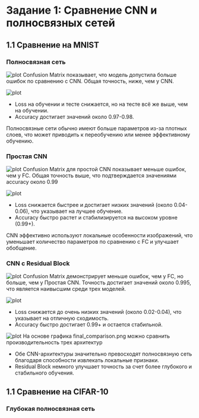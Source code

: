 # Задание 1: Сравнение CNN и полносвязных сетей
## 1.1 Сравнение на MNIST
### Полносвязная сеть
![plot](./directory_1/directory_2/.../directory_n/plot.png)
Confusion Matrix показывает, что модель допустила больше ошибок по сравнению с CNN. Общая точность,  ниже, чем у CNN.

![plot](./directory_1/directory_2/.../directory_n/plot.png)
- Loss на обучении и тесте снижается, но на тесте всё же выше, чем на обучении.
- Accuracy достигает значений около 0.97-0.98.

Полносвязные сети обычно имеют больше параметров из-за плотных слоев, что может приводить к переобучению или менее эффективному обучению.

### Простая CNN
![plot](./directory_1/directory_2/.../directory_n/plot.png)
Confusion Matrix для простой CNN показывает меньше ошибок, чем у FC. Общая точность выше, что подтверждается значениями accuracy около 0.99

![plot](./directory_1/directory_2/.../directory_n/plot.png)
- Loss снижается быстрее и достигает низких значений (около 0.04-0.06), что указывает на лучшее обучение.
- Accuracy быстро растет и стабилизируется на высоком уровне (0.99+). 

CNN эффективно используют локальные особенности изображений, что уменьшает количество параметров по сравнению с FC и улучшает обобщение.

### CNN с Residual Block
![plot](./directory_1/directory_2/.../directory_n/plot.png)
Confusion Matrix демонстрирует меньше ошибок, чем у FC, но больше, чем у Простая CNN. Точность достигает значений около 0.995, что является наивысшим среди трех моделей.

![plot](./directory_1/directory_2/.../directory_n/plot.png)
- Loss снижается до очень низких значений (около 0.02-0.04), что указывает на отличную сходимость.
- Accuracy быстро достигает 0.99+ и остается стабильной.

![plot](./directory_1/directory_2/.../directory_n/plot.png)
На основе графика final_comparison.png можно сравнить производительность трех архитектур
- Обе CNN-архитектуры значительно превосходят полносвязную сеть благодаря способности извлекать локальные признаки.
- Residual Block немного улучшает точность за счет более глубокого и стабильного обучения.

## 1.1 Сравнение на CIFAR-10
### Глубокая полносвязная сеть
